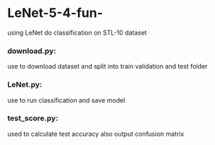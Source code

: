 # LeNet-5-4-fun-
using LeNet do classification on STL-10 dataset
### download.py:
use to download dataset and split into train validation and test folder
### LeNet.py:
use to run classification and save model
### test_score.py:
used to calculate test accuracy also output confusion matrix
